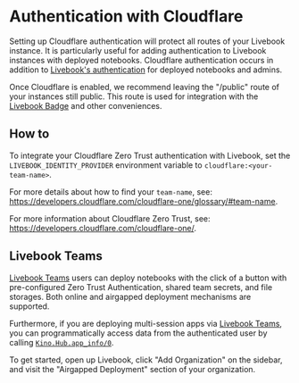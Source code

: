 # Authentication with Cloudflare

Setting up Cloudflare authentication will protect all routes of your Livebook instance. It is particularly useful for adding authentication to Livebook instances with deployed notebooks. Cloudflare authentication occurs in addition to [Livebook's authentication](../authentication.md) for deployed notebooks and admins.

Once Cloudflare is enabled, we recommend leaving the "/public" route of your instances still public. This route is used for integration with the [Livebook Badge](https://livebook.dev/badge/) and other conveniences.

## How to

To integrate your Cloudflare Zero Trust authentication with Livebook, set the
`LIVEBOOK_IDENTITY_PROVIDER` environment variable to `cloudflare:<your-team-name>`.

For more details about how to find your `team-name`, see:
https://developers.cloudflare.com/cloudflare-one/glossary/#team-name.

For more information about Cloudflare Zero Trust, see:
https://developers.cloudflare.com/cloudflare-one/.

## Livebook Teams

[Livebook Teams](https://livebook.dev/teams/) users can deploy notebooks with the click of a button with pre-configured Zero Trust Authentication, shared team secrets, and file storages. Both online and airgapped deployment mechanisms are supported.

Furthermore, if you are deploying multi-session apps via [Livebook Teams](https://livebook.dev/teams/), you can programmatically access data from the authenticated user by calling [`Kino.Hub.app_info/0`](https://hexdocs.pm/kino/Kino.Hub.html#app_info/0).

To get started, open up Livebook, click "Add Organization" on the sidebar, and visit the "Airgapped Deployment" section of your organization.

